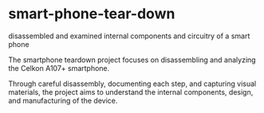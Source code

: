 # smart-phone-tear-down
disassembled and examined internal components and circuitry of a smart phone

The smartphone teardown project focuses on disassembling and analyzing the Celkon A107+ smartphone. 

Through careful disassembly, documenting each step, and capturing visual materials, the project aims to understand the internal components, design, and manufacturing of the device.
